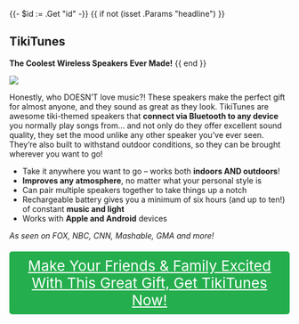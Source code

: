 {{- $id := .Get "id" -}}
{{ if not (isset .Params "headline") }}
## TikiTunes

**The Coolest Wireless Speakers Ever Made!**
{{ end }}

[![](/list/tiki-tunes-title.jpg)](https://t.gadgetadvisers.com/click/{{$id}})


Honestly, who DOESN’T love music?! These speakers make the perfect gift for almost anyone, and they sound as great as they look. TikiTunes are awesome tiki-themed speakers that **connect via Bluetooth to any device** you normally play songs from… and not only do they offer excellent sound quality, they set the mood unlike any other speaker you’ve ever seen. They’re also built to withstand outdoor conditions, so they can be brought wherever you want to go!

- Take it anywhere you want to go – works both **indoors AND outdoors**!
- **Improves any atmosphere**, no matter what your personal style is
- Can pair multiple speakers together to take things up a notch
- Rechargeable battery gives you a minimum of six hours (and up to ten!) of constant **music and light**
- Works with **Apple and Android** devices

*As seen on FOX, NBC, CNN, Mashable, GMA and more!*

<a href="(https://t.gadgetadvisers.com/click/{{$id}})" style="color: white;">
   <div style="text-align:center;background-color:#25ae4e;margin-bottom:20px;margin-top:20px;width: 100%;-webkit-border-radius: 5px;">
      <div style="color: white; padding: 10px;font-size: 26px;">
      Make Your Friends & Family Excited With This Great Gift, Get TikiTunes Now!
      </div>
   </div>
</a>